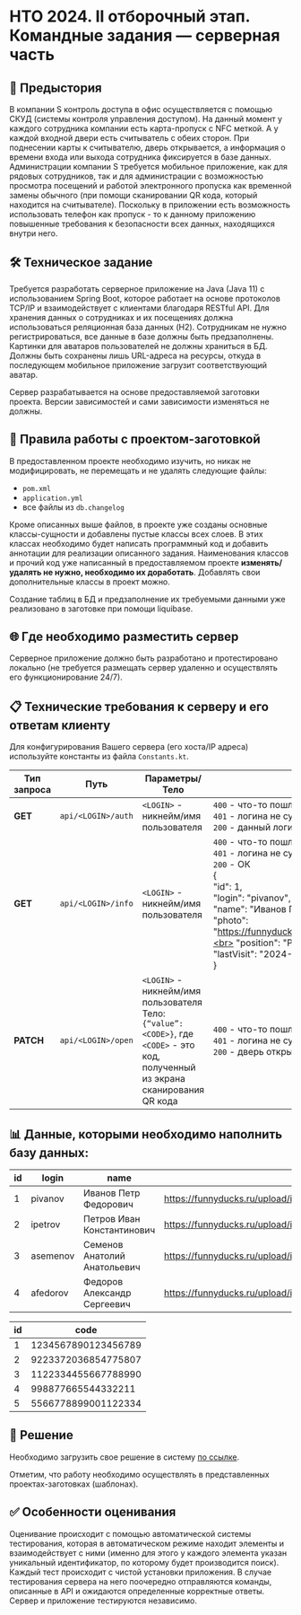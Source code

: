 # НТО 2024. II отборочный этап. Командные задания — серверная часть

## 📖 Предыстория

В компании S контроль доступа в офис осуществляется с помощью СКУД (системы контроля управления доступом). На данный
момент у каждого сотрудника компании есть карта-пропуск с NFC меткой. А у каждой входной двери есть считыватель с обеих
сторон. При поднесении карты к считывателю, дверь открывается, а информация о времени входа или выхода сотрудника
фиксируется в базе данных.
Администрации компании S требуется мобильное приложение, как для рядовых сотрудников, так и для администрации с
возможностью просмотра посещений и работой электронного пропуска как временной замены обычного (при помощи сканировании
QR кода, который находится на считывателе). Поскольку в приложении есть возможность использовать телефон как пропуск -
то к данному приложению повышенные требования к безопасности всех данных, находящихся внутри него.

## 🛠️ Техническое задание

Требуется разработать серверное приложение на Java (Java 11) с использованием Spring Boot, которое работает на основе
протоколов TCP/IP и взаимодействует с клиентами благодаря RESTful API. Для хранения данных о сотрудниках и их посещениях
должна использоваться реляционная база данных (H2). Сотрудникам не нужно регистрироваться, все данные в базе должны быть
предзаполнены. Картинки для аватаров пользователей не должны храниться в БД. Должны быть сохранены лишь URL-адреса на
ресурсы, откуда в последующем мобильное приложение загрузит соответствующий аватар.

Сервер разрабатывается на основе предоставляемой заготовки проекта. Версии зависимостей и сами зависимости изменяться не
должны.

## 📂 Правила работы с проектом-заготовкой

В предоставленном проекте необходимо изучить, но никак не модифицировать, не перемещать и не удалять следующие файлы:

- `pom.xml`
- `application.yml`
- все файлы из `db.changelog`

Кроме описанных выше файлов, в проекте уже созданы основные классы-сущности и добавлены пустые классы всех слоев. В этих
классах необходимо будет написать программный код и добавить аннотации для реализации описанного задания. Наименования
классов и прочий код уже написанный в предоставляемом проекте **изменять/удалять не нужно, необходимо их доработать**.
Добавлять свои дополнительные классы в проект можно.

Создание таблиц в БД и предзаполнение их требуемыми данными уже реализовано в заготовке при помощи liquibase.

## 🌐 Где необходимо разместить сервер

Серверное приложение должно быть разработано и протестировано локально (не требуется размещать сервер удаленно и
осуществлять его функционирование 24/7).

## 📋 Технические требования к серверу и его ответам клиенту

Для конфигурирования Вашего сервера (его хоста/IP адреса) используйте константы из файла `Constants.kt`.

| **Тип запроса** | **Путь**           | **Параметры/Тело**                                                                                                                        | **Ответы**                                                                                                                                                                                                                                                                                                                                    |
|-----------------|--------------------|-------------------------------------------------------------------------------------------------------------------------------------------|-----------------------------------------------------------------------------------------------------------------------------------------------------------------------------------------------------------------------------------------------------------------------------------------------------------------------------------------------|
| **GET**         | `api/<LOGIN>/auth` | `<LOGIN>` - никнейм/имя пользователя                                                                                                      | `400` - что-то пошло не так<br>`401` - логина не существует или неверный<br>`200` - данный логин существует - можно пользоваться приложением                                                                                                                                                                                                  |
| **GET**         | `api/<LOGIN>/info` | `<LOGIN>` - никнейм/имя пользователя                                                                                                      | `400` - что-то пошло не так<br>`401` - логина не существует или неверный<br>`200` - ОК<br>{<br> "id": 1,<br> "login": "pivanov",<br> "name": "Иванов Петр Федорович",<br> "photo": "https://funnyducks.ru/upload/iblock/0cd/0cdeb7ec3ed6fddda0f90fccee05557d.jpg",<br> "position": "Разработчик",<br> "lastVisit": "2024-02-12T08:30:00"<br>} |
| **PATCH**       | `api/<LOGIN>/open` | `<LOGIN>` - никнейм/имя пользователя<br>Тело: `{“value”: <CODE>}`, где <br> `<CODE>` - это код, полученный из экрана сканирования QR кода | `400` - что-то пошло не так<br>`401` - логина не существует или неверный<br>`200` - дверь открылась                                                                                                                                                                                                                                           |

## 📊 Данные, которыми необходимо наполнить базу данных:

| **id** | **login** | **name**                     | **photo**                                                                    | **position** | **lastVisit**       |
|--------|-----------|------------------------------|------------------------------------------------------------------------------|--------------|---------------------|
| 1      | pivanov   | Иванов Петр Федорович        | https://funnyducks.ru/upload/iblock/0cd/0cdeb7ec3ed6fddda0f90fccee05557d.jpg | Разработчик  | 2024-02-12T08:30:00 |
| 2      | ipetrov   | Петров Иван Константинович   | https://funnyducks.ru/upload/iblock/0cd/0cdeb7ec3ed6fddda0f90fccee05557d.jpg | Аналитик     | 2024-02-30T08:35:00 |
| 3      | asemenov  | Семенов Анатолий Анатольевич | https://funnyducks.ru/upload/iblock/0cd/0cdeb7ec3ed6fddda0f90fccee05557d.jpg | Разработчик  | 2024-02-31T08:31:00 |
| 4      | afedorov  | Федоров Александр Сергеевич  | https://funnyducks.ru/upload/iblock/0cd/0cdeb7ec3ed6fddda0f90fccee05557d.jpg | Тестировщик  | 2024-02-30T08:36:00 |

| **id** | **code**            |
|--------|---------------------|
| 1      | 1234567890123456789 |
| 2      | 9223372036854775807 |
| 3      | 1122334455667788990 |
| 4      | 998877665544332211  |
| 5      | 5566778899001122334 |

## 📝 Решение

Необходимо загрузить свое решение в систему [по ссылке](https://innovationcampus.ru/lms/mod/quiz/view.php?id=2078).

Отметим, что работу необходимо осуществлять в представленных проектах-заготовках (шаблонах).

## ✅ Особенности оценивания

Оценивание происходит с помощью автоматической системы тестирования, которая в автоматическом режиме находит элементы и
взаимодействует с ними (именно для этого у каждого элемента указан уникальный идентификатор, по которому будет
производится поиск). Каждый тест происходит с чистой установки приложения. В случае тестирования сервера на него
поочередно отправляются команды, описанные в API и ожидаются определенные корректные ответы. Сервер и приложение
тестируются независимо.